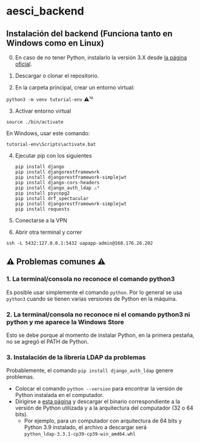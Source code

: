 # aesci_backend

## Instalación del backend (Funciona tanto en Windows como en Linux)

0. En caso de no tener Python, instalarlo la versión 3.X desde [la página oficial](https://www.python.org/downloads/).

1. Descargar o clonar el repositorio.

2. En la carpeta principal, crear un entorno virtual:

`python3 -m venv tutorial-env` ⚠️¹²

3. Activar entorno virtual

`source ./bin/activate`

En Windows, usar este comando:

`tutorial-env\Scripts\activate.bat`

4. Ejecutar pip con los siguientes

    ```
    pip install django
    pip install djangorestframework
    pip install djangorestframework-simplejwt
    pip install django-cors-headers
    pip install django_auth_ldap ⚠️³
    pip install psycopg2
    pip install drf_spectacular
    pip install djangorestframework-simplejwt
    pip install requests
    ```

5. Conectarse a la VPN

6. Abrir otra terminal y correr

`ssh -L 5432:127.0.0.1:5432 uapapp-admin@168.176.26.202`

## ⚠️ Problemas comunes ⚠️

<!-- Aquí van los problemas comunes que se encuentren -->

### 1. La terminal/consola no reconoce el comando python3

Es posible usar simplemente el comando `python`. Por lo general se usa `python3` cuando se tienen varias versiones de Python en la máquina.


### 2. La terminal/consola no reconoce ni el comando python3 ni python y me aparece la Windows Store

Esto se debe porque al momento de instalar Python, en la primera pestaña, no se agregó el PATH de Python.

### 3. Instalación de la libreria LDAP da problemas

Probablemente, el comando `pip install django_auth_ldap` genere problemas.

- Colocar el comando `python --version` para encontrar la versión de Python instalada en el computador.
- Dirigirse a [esta página](https://www.lfd.uci.edu/~gohlke/pythonlibs/#python-ldap) y descargar el binario correspondiente a la versión de Python utilizada y a la arquitectura del computador (32 o 64 bits).
    - Por ejemplo, para un computador con arquitectura de 64 bits y Python 3.9 instalado, el archivo a descargar será `python_ldap‑3.3.1‑cp39‑cp39‑win_amd64.whl`
